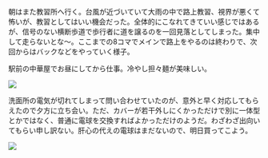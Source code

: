 朝はまた教習所へ行く。台風が近づいていて大雨の中で路上教習、視界が悪くて怖いが、教習としてはいい機会だった。全体的にこなれてきていい感じではあるが、信号のない横断歩道で歩行者に道を譲るのを一回見落としてしまった。集中して走らないとな〜。ここまでの8コマでメインで路上をやるのは終わりで、次回からはバックなどをやっていく様子。

駅前の中華屋でお昼にしてから仕事。冷やし担々麺が美味しい。

![](https://photos.old.apkas.net/medium/202507/20250714-G3000594.webp)

洗面所の電気が切れてしまって問い合わせていたのが、意外と早く対応してもらえたので夕方に立ち会い。ただ、カバーが若干外しにくかっただけで別に一体型とかではなく、普通に電球を交換すればよかっただけのようだ。わざわざ出向いてもらい申し訳ない。肝心の代えの電球はまだないので、明日買ってこよう。

![](https://photos.old.apkas.net/medium/202507/20250714-AR500132.webp)
